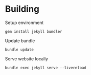 # Building
Setup environment

    gem install jekyll bundler

Update bundle

    bundle update

Serve website locally

    bundle exec jekyll serve --livereload
